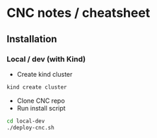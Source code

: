 # CNC notes / cheatsheet

## Installation

### Local / dev (with Kind)

* Create kind cluster
```bash
kind create cluster
```

* Clone CNC repo
* Run install script
```bash
cd local-dev
./deploy-cnc.sh
```
